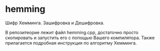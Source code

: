 # hemming
Шифр Хемминга. Зашифровка и Дешифровка.

В репозитеорие лежит файл hemming.cpp, достаточно просто скопировать и запустить его с попощью Вашего компилятора. Также прилагается подробная инструкция по алгоритму Хемминга.
